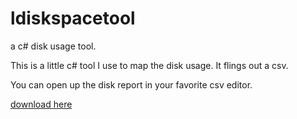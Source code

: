 # ldiskspacetool
a c# disk usage tool.

This is a little c# tool I use to map the disk usage. It flings out a csv. 

You can open up the disk report in your favorite csv editor.


[download here](https://raw.githubusercontent.com/denshade/ldiskspacetool/master/WindowsFormsApplication1/ldiskspaceview.zip)
